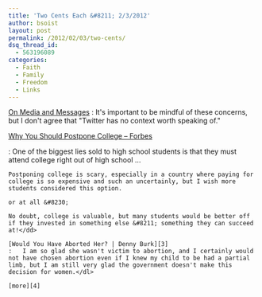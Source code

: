 ```yaml
---
title: 'Two Cents Each &#8211; 2/3/2012'
author: bsoist
layout: post
permalink: /2012/02/03/two-cents/
dsq_thread_id:
  - 563196089
categories:
  - Faith
  - Family
  - Freedom
  - Links
---
```

[On Media and Messages][1]
:   It's important to be mindful of these concerns, but I don't agree that &#34;Twitter has no context worth speaking of.&#34;

[Why You Should Postpone College &#8211; Forbes][2]

:   One of the biggest lies sold to high school students is that they must attend college right out of high school &#8230;
    
    Postponing college is scary, especially in a country where paying for college is so expensive and such an uncertainly, but I wish more students considered this option. 
    
    or at all &#8230;
    
    No doubt, college is valuable, but many students would be better off if they invested in something else &#8211; something they can succeed at!</dd> 
    
    [Would You Have Aborted Her? | Denny Burk][3]
    :   I am so glad she wasn't victim to abortion, and I certainly would not have chosen abortion even if I knew my child to be had a partial limb, but I am still very glad the government doesn't make this decision for women.</dl> 
    
    [more][4]

 [1]: http://www.reformation21.org/blog/2012/01/on-media-and-messages.php
 [2]: http://www.forbes.com/sites/brettnelson/2012/01/25/why-you-should-postpone-college/
 [3]: http://www.dennyburk.com/would-you-have-aborted-her/
 [4]: http://delicious.com/bsoist/o